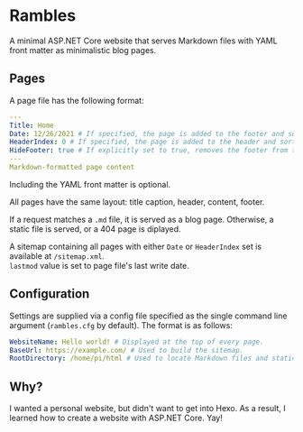 # Rambles
A minimal ASP.NET Core website that serves Markdown files with YAML front matter as minimalistic blog pages.

## Pages
A page file has the following format:
```yaml
---
Title: Home
Date: 12/26/2021 # If specified, the page is added to the footer and sorted by this value.
HeaderIndex: 0 # If specified, the page is added to the header and sorted by this value.
HideFooter: true # If explicitly set to true, removes the footer from the page.
---
Markdown-formatted page content
```
Including the YAML front matter is optional.

All pages have the same layout: title caption, header, content, footer.

If a request matches a `.md` file, it is served as a blog page. Otherwise, a static file is served, or a 404 page is diplayed.

A sitemap containing all pages with either `Date` or `HeaderIndex` set is available at `/sitemap.xml`.  
`lastmod` value is set to page file's last write date.

## Configuration
Settings are supplied via a config file specified as the single command line argument (`rambles.cfg` by default). The format is as follows:
```yaml
WebsiteName: Hello world! # Displayed at the top of every page.
BaseUrl: https://example.com/ # Used to build the sitemap.
RootDirectory: /home/pi/html # Used to locate Markdown files and static files.
```
 
## Why?
I wanted a personal website, but didn't want to get into Hexo. As a result, I learned how to create a website with ASP.NET Core. Yay!
